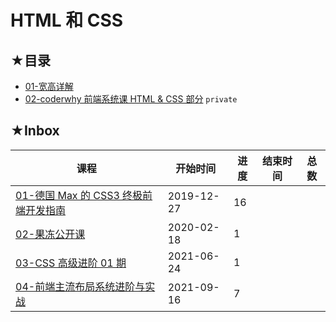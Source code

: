 # HTML 和 CSS

## ★目录

- [01-宽高详解](./03/README.md)
- [02-coderwhy 前端系统课 HTML & CSS 部分](https://github.com/ppambler/fe-coderwhy#2html--css) `private`

## ★Inbox

| 课程                                                   | 开始时间   | 进度 | 结束时间 | 总数 |
| ------------------------------------------------------ | ---------- | ---- | -------- | ---- |
| [01-德国 Max 的 CSS3 终极前端开发指南](./04/README.md) | 2019-12-27 | 16   |          |      |
| [02-果冻公开课](./05/README.md)                        | 2020-02-18 | 1    |          |      |
| [03-CSS 高级进阶 01 期](./01/README.md)                | 2021-06-24 | 1    |          |      |
| [04-前端主流布局系统进阶与实战](./02/README.md)        | 2021-09-16 | 7    |          |      |

